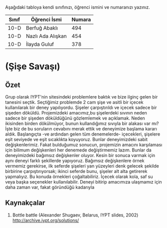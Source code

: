 

Aşağıdaki tabloya kendi sınıfınızı, öğrenci ismini ve numaranızı yazınız. 

Sınıf | Öğrenci İsmi  | Numara
-------|----------------|--------
10-D   | Berfuğ Abaklı | 494
10-D   | Nazlı Ada Alışkan | 454
10-D   | İlayda Guluf | 378

#  (Şişe Savaşı)
## Özet
Grup olarak IYPT'nin sitesindeki problemlere baktık ve bize ilginç gelen bir tanesini seçtik. Seçtiğimiz problemde 2 cam şişe ve asitli bir içecek kullanılarak bir deney yapılıyordu. Şişeler çarpıştırıldı ve içecek sadece bir şişeden döküldü. Projemizdeki amacımız,bu şişelerdeki sıvının neden sadece bir şişeden döküldüğünü gözlemlemek ve açıklamak. Neden ikisinden birden dökülmüyor, bunun kullandığımız sıvıyla bir alakası var mı? İşte biz de bu soruların cevabını merak ettik ve deneyimize başlama kararı aldık.
Başlangıçta -ve ardından gelen tüm denemelerde- içecekleri, şişelere eşit seviyede ve eşit sıcaklıkta koyuyoruz. Bunlar deneyimizdeki sabit değişkenlerimiz. Fakat bulduğumuz sonucun, projemizin amacını karşılaması için bilimum değişkenleri her denemede değiştirmemiz lazım. Bunlar da deneyimizdeki bağımsız değişkenler oluyor.
Kesin bir sonuca varmak için aynı deneyi farklı şekillerde yapıyoruz. Bağımsız değişkenlere örnek vermemiz gerekirse, ilk seferde şişeleri yan yüzeyleri denk gelecek şekilde birbirine çarpıştırıyorsak; ikinci seferde bunu, şişeler alt alta getirerek yapmalıyız. Bu konuda örnekleri çoğaltabiliriz. İçecek olarak kola, saf su veya başka seçenekler kullanılabilir.
Deneyi bitirip amacımıza ulaşmamız için daha zaman var, fakat göründüğü kadarıyla 

## Kaynakçalar  
 1. Bottle battle (Alexander Shugaev, Belarus, IYPT slides, 2002)
 http://archive.iypt.org/solutions/
 

